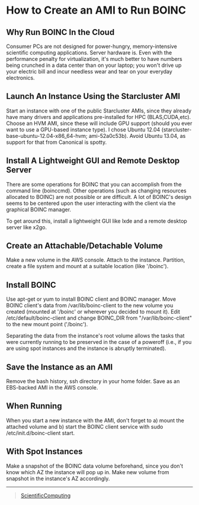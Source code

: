 

How to Create an AMI to Run BOINC
=================================

Why Run BOINC In the Cloud
--------------------------

Consumer PCs are not designed for power-hungry, memory-intensive scientific computing applications. Server hardware is. Even with the performance penalty for virtualization, it's much better to have numbers being crunched in a data center than on your laptop; you won't drive up your electric bill and incur needless wear and tear on your everyday electronics.

Launch An Instance Using the Starcluster AMI
--------------------------------------------

Start an instance with one of the public Starcluster AMIs, since they already have many drivers and applications pre-installed for HPC (BLAS,CUDA,etc). Choose an HVM AMI, since these will include GPU support (should you ever want to use a GPU-based instance type). I chose Ubuntu 12.04 (starcluster-base-ubuntu-12.04-x86\_64-hvm; ami-52a0c53b). Avoid Ubuntu 13.04, as support for that from Canonical is spotty.

Install A Lightweight GUI and Remote Desktop Server
---------------------------------------------------

There are some operations for BOINC that you can accomplish from the command line (boinccmd). Other operations (such as changing resources allocated to BOINC) are not possible or are difficult. A lot of BOINC's design seems to be centered upon the user interacting with the client via the graphical BOINC manager.

To get around this, install a lightweight GUI like lxde and a remote desktop server like x2go.

Create an Attachable/Detachable Volume
--------------------------------------

Make a new volume in the AWS console. Attach to the instance. Partition, create a file system and mount at a suitable location (like '/boinc').

Install BOINC
-------------

Use apt-get or yum to install BOINC client and BOINC manager. Move BOINC client's data from /var/lib/boinc-client to the new volume you created (mounted at '/boinc' or wherever you decided to mount it). Edit /etc/default/boinc-client and change BOINC\_DIR from "/var/lib/boinc-client" to the new mount point ('/boinc').

Separating the data from the instance's root volume allows the tasks that were currently running to be preserved in the case of a poweroff (i.e., if you are using spot instances and the instance is abruptly terminated).

Save the Instance as an AMI
---------------------------

Remove the bash history, ssh directory in your home folder. Save as an EBS-backed AMI in the AWS console.

When Running
------------

When you start a new instance with the AMI, don't forget to a) mount the attached volume and b) start the BOINC client service with sudo /etc/init.d/boinc-client start.

With Spot Instances
-------------------

Make a snapshot of the BOINC data volume beforehand, since you don't know which AZ the instance will pop up in. Make new volume from snapshot in the instance's AZ accordingly.

* * * * *

> [ScientificComputing](../ScientificComputing)
